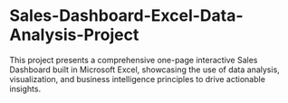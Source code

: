 # Sales-Dashboard-Excel-Data-Analysis-Project
This project presents a comprehensive one-page interactive Sales Dashboard built in Microsoft Excel, showcasing the use of data analysis, visualization, and business intelligence principles to drive actionable insights.
